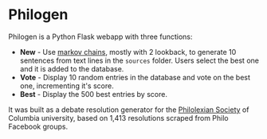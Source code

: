# Philogen

Philogen is a Python Flask webapp with three functions:

- **New** - Use [markov chains](http://en.wikipedia.org/wiki/Markov_chain), mostly with 2 lookback, to generate 10 sentences from text lines in the `sources` folder. Users select the best one and it is added to the database.
- **Vote** - Display 10 random entries in the database and vote on the best one, incrementing it's score.
- **Best** - Display the 500 best entries by score.

It was built as a debate resolution generator for the [Philolexian Society](http://en.wikipedia.org/wiki/Philolexian_Society) of Columbia university, based on 1,413 resolutions scraped from Philo Facebook groups.
